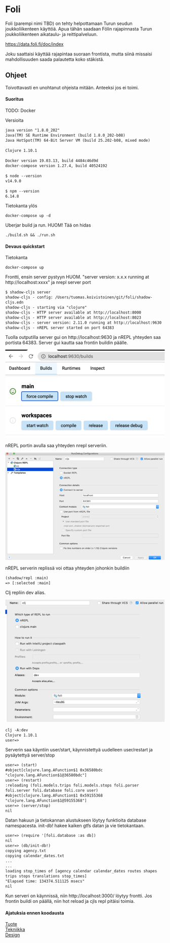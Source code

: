 # Foli

Foli (parempi nimi TBD) on tehty helpottamaan Turun seudun joukkoliikenteen käyttöä.
Apua tähän saadaan Fölin rajapinnasta Turun joukkoliikenteen aikataulu- ja reittipalveluun.

https://data.foli.fi/doc/index

Joku saattaisi käyttää rajapintaa suoraan frontista, mutta siinä missaisi mahdollisuuden saada palautetta koko stäkistä.

## Ohjeet

Toivottavasti en unohtanut ohjeista mitään. Anteeksi jos ei toimi.

#### Suoritus

TODO: Docker

Versioita
```
java version "1.8.0_202"
Java(TM) SE Runtime Environment (build 1.8.0_202-b08)
Java HotSpot(TM) 64-Bit Server VM (build 25.202-b08, mixed mode)

Clojure 1.10.1

Docker version 19.03.13, build 4484c46d9d
docker-compose version 1.27.4, build 40524192

$ node --version
v14.9.0

$ npm --version
6.14.8
```

Tietokanta ylös
```
docker-compose up -d
```
Uberjar build ja run. HUOM! Tää on hidas
```
./build.sh && ./run.sh
```

#### Devaus quickstart

Tietokanta
```
docker-compose up
```
Frontti, ensin server pystyyn HUOM. "server version: x.x.x running at http://localhost:xxxx" ja nrepl server port 
```
$ shadow-cljs server
shadow-cljs - config: /Users/tuomas.koivistoinen/git/foli/shadow-cljs.edn
shadow-cljs - starting via "clojure"
shadow-cljs - HTTP server available at http://localhost:8000
shadow-cljs - HTTP server available at http://localhost:8023
shadow-cljs - server version: 2.11.0 running at http://localhost:9630
shadow-cljs - nREPL server started on port 64383
```
Tuolla outputilla server gui on http://localhost:9630 ja nREPL yhteyden saa portista 64383.
Server gui kautta saa frontin buildin päälle.

![shadow server gui picture](docs/shadow-server-gui.png)

nREPL portin avulla saa yhteyden nrepl serveriin.

![intellij cljs repl config](docs/intellij-cljs-repl-config.png)

nREPL serverin replissä voi ottaa yhteyden johonkin buildiin

````
(shadow/repl :main)
=> [:selected :main]
````

Clj repliin dev alias.

![intellij clj repl config](docs/intellij-clj-repl-config.png)

```
clj -A:dev 
Clojure 1.10.1
user=> 
```

Serverin saa käyntiin user/start, käynnistettyä uudelleen user/restart ja pysäytettyä server/stop

```
user=> (start)
#object[clojure.lang.AFunction$1 0x36580bdc "clojure.lang.AFunction$1@36580bdc"]
user=> (restart)
:reloading (foli.models.trips foli.models.stops foli.parser foli.server foli.database foli.core user)
#object[clojure.lang.AFunction$1 0x59155368 "clojure.lang.AFunction$1@59155368"]
user=> (server/stop)
nil
```

Datan hakuun ja tietokannan alustukseen löytyy funktioita database namespacesta.
init-db! hakee kaiken gtfs datan ja vie tietokantaan.
```
user=> (require '[foli.database :as db])
nil
user=> (db/init-db!)
copying agency.txt
copying calendar_dates.txt
...
...
loading stop_times of [agency calendar calendar_dates routes shapes trips stops translations stop_times]
"Elapsed time: 134374.511125 msecs"
nil
```

Kun serveri on käynnissä, niin http://localhost:3000/ löytyy frontti.
Jos frontin buildi on päällä, niin hot reload ja cjls repl pitäisi toimia.

#### Ajatuksia ennen koodausta
[Tuote](docs/tuote.md)   
[Tekniikka](docs/tekniikka.md)  
[Design](docs/design.md) 
